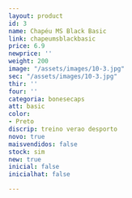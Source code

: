 ```yaml
---
layout: product
id: 3
name: Chapéu MS Black Basic
link: chapeumsblackbasic
price: 6.9
newprice: ''
weight: 200
image: "/assets/images/10-3.jpg"
sec: "/assets/images/10-3.jpg"
thir: ''
four: ''
categoria: bonesecaps
att: basic
color:
- Preto
discrip: treino verao desporto
novo: true
maisvendidos: false
stock: sim
new: true
inicial: false
inicialhat: false

---
```

